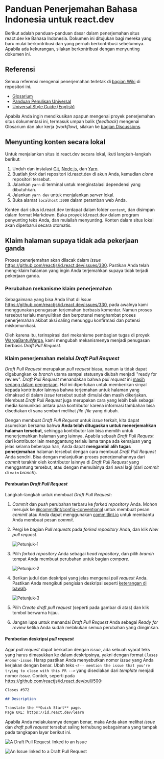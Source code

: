 # Panduan Penerjemahan Bahasa Indonesia untuk react.dev

Berikut adalah panduan-panduan dasar dalam penerjemahan situs react.dev ke Bahasa Indonesia. Dokumen ini ditujukan bagi mereka yang baru mulai berkontribusi dan yang pernah berkontribusi sebelumnya. Apabila ada kekurangan, silakan berkontribusi dengan menyunting dokumen ini.

## Referensi

Semua referensi mengenai penerjemahan terletak di [bagian Wiki](https://github.com/reactjs/id.react.dev/wiki) di repositori ini.

- [Glosarium](https://github.com/reactjs/id.react.dev/wiki/Glosarium)
- [Panduan Penulisan Universal](https://github.com/reactjs/id.react.dev/wiki/Panduan-Penulisan-Universal)
- [Universal Style Guide (English)](https://github.com/reactjs/id.react.dev/wiki/Universal-Style-Guide)

Apabila Anda ingin mendikusikan apapun mengenai proyek penerjemahan situs dokumentasi ini, termasuk umpan balik (*feedback*) mengenai Glosarium dan alur kerja (*workflow*), silakan ke [bagian Discussions](https://github.com/reactjs/id.react.dev/discussions).

## Menyunting konten secara lokal

Untuk menjalankan situs id.react.dev secara lokal, ikuti langkah-langkah berikut:

1. Unduh dan instalasi [Git](https://git-scm.com/), [Node.js](https://nodejs.org/en/), dan [Yarn](https://yarnpkg.com/en/).
2. Buatlah *fork* dari repositori id.react.dev di akun Anda, kemudian *clone* repositori tersebut.
3. Jalankan `yarn` di terminal untuk menginstalasi dependensi yang dibutuhkan.
4. Jalankan `yarn dev` untuk menjalankan *server* lokal.
5. Buka alamat `localhost:3000` dalam peramban web Anda.

Konten dari situs id.react.dev terdapat dalam folder `content`, dan disimpan dalam format Markdown. Buka proyek id.react.dev dalam program penyunting teks Anda, dan mulailah menyunting. Konten dalam situs lokal akan diperbarui secara otomatis.

## Klaim halaman supaya tidak ada pekerjaan ganda

Proses penerjemahan akan dilacak dalam *issue* https://github.com/reactjs/id.react.dev/issues/330. Pastikan Anda telah meng-klaim halaman yang ingin Anda terjemahkan supaya tidak terjadi pekerjaan ganda.

### Perubahan mekanisme klaim penerjemahan

Sebagaimana yang bisa Anda lihat di *issue* https://github.com/reactjs/id.react.dev/issues/330, pada awalnya kami menggunakan penugasan terjemahan berbasis komentar. Namun proses tersebut terlalu menyulitkan dan berpotensi menghambat proses penerjemahan akibat aksi saling menunggu konfirmasi dan potensi miskomunikasi.

Oleh karena itu, terinspirasi dari mekanisme pembagian tugas di proyek [WargaBantuWarga](https://github.com/kawalcovid19/wargabantuwarga.com/blob/main/CONTRIBUTING.md#issue-assignment--communication), kami mengubah mekanismenya menjadi penugasan berbasis *Draft Pull Request*.

### Klaim penerjemahan melalui *Draft Pull Request*

*Draft Pull Request* merupakan *pull request* biasa, namun ia tidak dapat
digabungkan ke *branch* utama sampai statusnya diubah menjadi "ready for
review". *Draft Pull Request* menandakan bahwa *pull request* ini [masih sedang dalam pengerjaan](https://docs.github.com/en/github/collaborating-with-pull-requests/proposing-changes-to-your-work-with-pull-requests/changing-the-stage-of-a-pull-request).
Hal ini diperlukan untuk memberikan sinyal kepada kontributor lainnya bahwa
terjemahan untuk halaman yang dimaksud di dalam *issue* tersebut sudah dimulai dan masih dikerjakan. Membuat *Draft Pull Request* juga merupakan cara yang lebih baik sebagai media komunikasi antara para kontributor karena informasi tambahan bisa disediakan di sana sembari melihat *file-file* yang diubah.

Dengan membuat *Draft Pull Request* untuk *issue* terkait, kita dapat asumsikan bersama bahwa **Anda telah ditugaskan untuk menerjemahkan halaman tersebut**, sehingga kontributor lain bisa memilih untuk menerjemahkan halaman yang lainnya. Apabila sebuah *Draft Pull Request* dari kontributor lain menggantung terlalu lama tanpa ada kemajuan yang jelas selama beberapa hari, Anda dapat **mengambil alih tugas penerjemahan** halaman tersebut dengan cara membuat *Draft Pull Request* Anda sendiri. Bisa dengan melanjutkan proses penerjemahannya dari *commit* terakhir oleh kontributor lainnya di *Draft Pull Request* yang menggantung tersebut, atau dengan memulainya dari awal lagi (dari *commit* di `main` *branch*).

#### Pembuatan *Draft Pull Request*

Langkah-langkah untuk membuat *Draft Pull Request*:

1. *Commit* dan *push* perubahan terbaru ke *forked repository* Anda. Mohon merujuk ke [@commitlint/config-conventional](https://github.com/conventional-changelog/commitlint/tree/master/@commitlint/config-conventional) untuk membuat pesan *commit* atau Anda dapat menggunakan [commitlint.io](https://commitlint.io/) untuk membantu Anda membuat pesan *commit*.
2. Pergi ke bagian *Pull requests* pada *forked repository* Anda, dan klik *New pull request*.

   ![Petunjuk-1](https://user-images.githubusercontent.com/46013258/126284390-c2bd1aa6-fdc2-4aa6-a945-031f02db038e.png)

3. Pilih *forked repository* Anda sebagai *head repository*, dan pilih *branch* tempat Anda membuat perubahan untuk bagian *compare*.

   ![Petunjuk-2](https://user-images.githubusercontent.com/46013258/126285036-27b49325-62a2-4a6c-b216-5bae261788da.png)

4. Berikan judul dan deskripsi yang jelas mengenai *pull request* Anda.
   Pastikan Anda mengikuti pengisian deskripsi seperti [keterangan di
   bawah](#pemberian-deskripsi-pull-request).

   ![Petunjuk-3](https://user-images.githubusercontent.com/46013258/126286179-04341e30-1224-49cb-9b9a-3c3aee99c308.png)

5. Pilih *Create draft pull request* (seperti pada gambar di atas) dan klik tombol berwarna hijau.
6. Jangan lupa untuk menandai *Draft Pull Request* Anda sebagai *Ready for review* ketika Anda sudah melakukan semua perubahan yang diinginkan.

#### Pemberian deskripsi *pull request*

Agar *pull request* dapat berkaitan dengan *issue*, ada sebuah syarat teks yang
harus dimasukkan ke dalam deskripsinya, yakni dengan format `Closes #nomor-issue`. Harap pastikan Anda menyebutkan nomor
*issue* yang Anda kerjakan dengan benar. Ubah teks `<!-- mention the issue that you're trying to close with this PR -->` yang disediakan dari *template*
menjadi nomor *issue*. Contoh, seperti pada https://github.com/reactjs/id.react.dev/pull/500:

```markdown
Closes #372

## Description

Translate the **Quick Start** page.
Page URL: https://id.react.dev/learn
```

Apabila Anda melakukannya dengan benar, maka Anda akan melihat *issue* dan *draft pull request* tersebut saling terhubung sebagaimana yang tampak pada tangkapan layar berikut ini.

![A Draft Pull Request linked to an Issue](https://user-images.githubusercontent.com/6315466/235304349-125f538f-e9a6-428b-ab55-f01158f0b8d4.png)

![An Issue linked to a Draft Pull Request](https://user-images.githubusercontent.com/6315466/235304341-f8b2f8dd-c94e-4548-a7da-ce3be49dee17.png)
